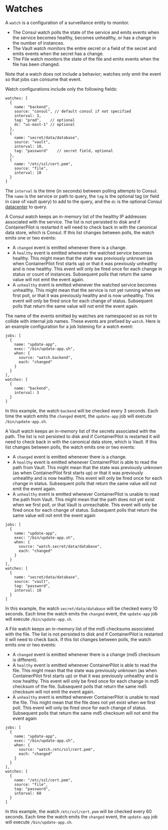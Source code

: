 # Watches

A `watch` is a configuration of a surveillance entity to monitor.

- The Consul watch polls the state of the service and emits events when the service becomes healthy, becomes unhealthy, or has a change in the number of instances.
- The Vault watch monitors the entire secret or a field of the secret and emits events when the secret has a change.
- The File watch monitors the state of the file and emits events when the file has been changed.

Note that a watch does not include a behavior; watches only emit the event so that jobs can consume that event.

Watch configurations include only the following fields:

```json5
watches: [
  {
    name: "backend",
    source: "consul", // default consul if not specified
    interval: 3,
    tag: "prod",    // optional
    dc: "us-east-1" // optional
  },
  {
    name: "secret/data/database",
    source: "vault",
    interval: 10,
    tag: "password"    // secret field, optional
  },
  {
    name: "/etc/ssl/cert.pem",
    source: "file",
    interval: 10
  }
]
```

The `interval` is the time (in seconds) between polling attempts to Consul. The `name` is the service or path to query, the `tag` is the optional tag (or field in case of vault query) to add to the query, and the `dc` is the optional Consul [datacenter](https://www.consul.io/docs/guides/datacenters.html) to query.

A Consul watch keeps an in-memory list of the healthy IP addresses associated with the service. The list is not persisted to disk and if ContainerPilot is restarted it will need to check back in with the canonical data store, which is Consul. If this list changes between polls, the watch emits one or two events:

- A `changed` event is emitted whenever there is a change.
- A `healthy` event is emitted whenever the watched service becomes healthy. This might mean that the state was previously unknown (as when ContainerPilot first starts up) or that it was previously unhealthy and is now healthy. This event will only be fired once for each change in status or count of instances. Subsequent polls that return the same value will not emit the event again.
- A `unhealthy` event is emitted whenever the watched service becomes unhealthy. This might mean that the service is not yet running when we first poll, or that it was previously healthy and is now unhealthy. This event will only be fired once for each change of status. Subsequent polls that return the same value will not emit the event again.

The name of the events emitted by watches are namespaced so as not to collide with internal job names. These events are prefixed by `watch`. Here is an example configuration for a job listening for a watch event:

```json5
jobs: [
  {
    name: "update-app",
    exec: "/bin/update-app.sh",
    when: {
      source: "watch.backend",
      each: "changed"
    }
  }
],
watches: [
  {
    name: "backend",
    interval: 3
  }
]
```

In this example, the watch `backend` will be checked every 3 seconds. Each time the watch emits the `changed` event, the `update-app` job will execute `/bin/update-app.sh`.

A Vault watch keeps an in-memory list of the secrets associated with the path. The list is not persisted to disk and if ContainerPilot is restarted it will need to check back in with the canonical data store, which is Vault. If this list changes between polls, the watch emits one or two events:

- A `changed` event is emitted whenever there is a change.
- A `healthy` event is emitted whenever ContainerPilot is able to read the path from Vault. This might mean that the state was previously unknown (as when ContainerPilot first starts up) or that it was previously unhealthy and is now healthy. This event will only be fired once for each change in status. Subsequent polls that return the same value will not emit the event again.
- A `unhealthy` event is emitted whenever ContainerPilot is unable to read the path from Vault. This might mean that the path does not yet exist when we first poll, or that Vault is unreachable. This event will only be fired once for each change of status. Subsequent polls that return the same value will not emit the event again

```json5
jobs: [
  {
    name: "update-app",
    exec: "/bin/update-app.sh",
    when: {
      source: "watch.secret/data/database",
      each: "changed"
    }
  }
],
watches: [
  {
    name: "secret/data/database",
    source: "vault",
    tag: "password",
    interval: 10
  }
]
```

In this example, the watch `secret/data/database` will be checked every 10 seconds. Each time the watch emits the `changed` event, the `update-app` job will execute `/bin/update-app.sh`.


A File watch keeps an in-memory list of the md5 checksums associated with the file. The list is not persisted to disk and if ContainerPilot is restarted it will need to check back. If this list changes between polls, the watch emits one or two events:

- A `changed` event is emitted whenever there is a change (md5 checksum is different).
- A `healthy` event is emitted whenever ContainerPilot is able to read the file. This might mean that the state was previously unknown (as when ContainerPilot first starts up) or that it was previously unhealthy and is now healthy. This event will only be fired once for each change in md5 checksum of the file. Subsequent polls that return the same md5 checksum will not emit the event again.
- A `unhealthy` event is emitted whenever ContainerPilot is unable to read the file. This might mean that the file does not yet exist when we first poll. This event will only be fired once for each change of status. Subsequent polls that return the same md5 checksum will not emit the event again

```json5
jobs: [
  {
    name: "update-app",
    exec: "/bin/update-app.sh",
    when: {
      source: "watch./etc/ssl/cert.pem",
      each: "changed"
    }
  }
],
watches: [
  {
    name: "/etc/ssl/cert.pem",
    source: "file",
    tag: "password",
    interval: 60
  }
]
```

In this example, the watch `/etc/ssl/cert.pem` will be checked every 60 seconds. Each time the watch emits the `changed` event, the `update-app` job will execute `/bin/update-app.sh`.
